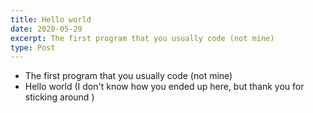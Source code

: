 ```yaml
---
title: Hello world
date: 2020-05-29
excerpt: The first program that you usually code (not mine)
type: Post
---
```


- The first program that you usually code (not mine)
- Hello world (I don't know how you ended up here, but thank you for sticking around )
